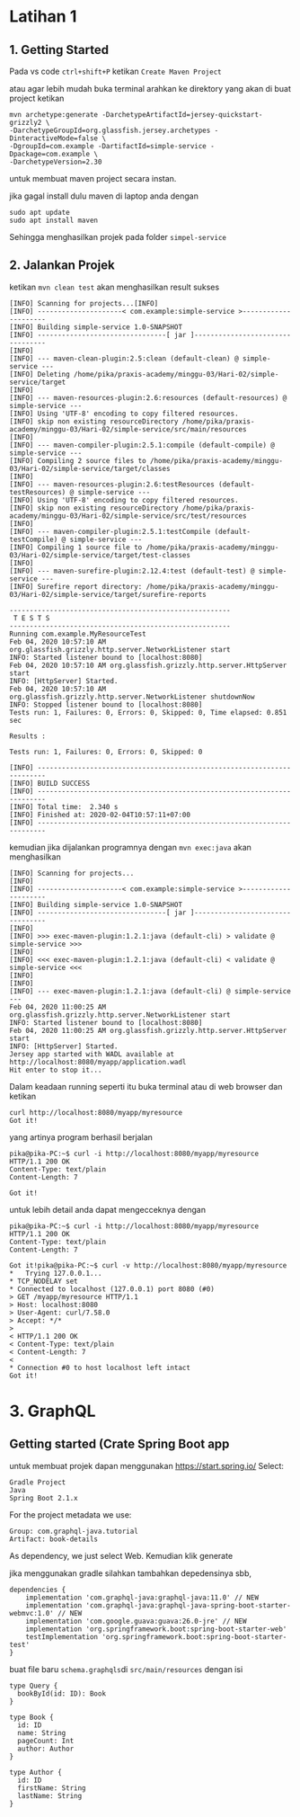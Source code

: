 # Latihan 1
## 1. Getting Started
Pada vs code ```ctrl+shift+P``` ketikan ```Create Maven Project``` 

atau agar lebih mudah buka terminal arahkan ke direktory yang akan di buat project ketikan
```
mvn archetype:generate -DarchetypeArtifactId=jersey-quickstart-grizzly2 \
-DarchetypeGroupId=org.glassfish.jersey.archetypes -DinteractiveMode=false \
-DgroupId=com.example -DartifactId=simple-service -Dpackage=com.example \
-DarchetypeVersion=2.30
```
untuk membuat maven project secara instan.

jika gagal install dulu maven di laptop anda dengan 
```
sudo apt update
sudo apt install maven
```
Sehingga menghasilkan projek pada folder ```simpel-service```

## 2. Jalankan Projek
ketikan ```mvn clean test``` akan menghasilkan result sukses
```
[INFO] Scanning for projects...[INFO] 
[INFO] ---------------------< com.example:simple-service >---------------------
[INFO] Building simple-service 1.0-SNAPSHOT
[INFO] --------------------------------[ jar ]---------------------------------
[INFO] 
[INFO] --- maven-clean-plugin:2.5:clean (default-clean) @ simple-service ---
[INFO] Deleting /home/pika/praxis-academy/minggu-03/Hari-02/simple-service/target
[INFO] 
[INFO] --- maven-resources-plugin:2.6:resources (default-resources) @ simple-service ---
[INFO] Using 'UTF-8' encoding to copy filtered resources.
[INFO] skip non existing resourceDirectory /home/pika/praxis-academy/minggu-03/Hari-02/simple-service/src/main/resources
[INFO] 
[INFO] --- maven-compiler-plugin:2.5.1:compile (default-compile) @ simple-service ---
[INFO] Compiling 2 source files to /home/pika/praxis-academy/minggu-03/Hari-02/simple-service/target/classes
[INFO] 
[INFO] --- maven-resources-plugin:2.6:testResources (default-testResources) @ simple-service ---
[INFO] Using 'UTF-8' encoding to copy filtered resources.
[INFO] skip non existing resourceDirectory /home/pika/praxis-academy/minggu-03/Hari-02/simple-service/src/test/resources
[INFO] 
[INFO] --- maven-compiler-plugin:2.5.1:testCompile (default-testCompile) @ simple-service ---
[INFO] Compiling 1 source file to /home/pika/praxis-academy/minggu-03/Hari-02/simple-service/target/test-classes
[INFO] 
[INFO] --- maven-surefire-plugin:2.12.4:test (default-test) @ simple-service ---
[INFO] Surefire report directory: /home/pika/praxis-academy/minggu-03/Hari-02/simple-service/target/surefire-reports

-------------------------------------------------------
 T E S T S
-------------------------------------------------------
Running com.example.MyResourceTest
Feb 04, 2020 10:57:10 AM org.glassfish.grizzly.http.server.NetworkListener start
INFO: Started listener bound to [localhost:8080]
Feb 04, 2020 10:57:10 AM org.glassfish.grizzly.http.server.HttpServer start
INFO: [HttpServer] Started.
Feb 04, 2020 10:57:10 AM org.glassfish.grizzly.http.server.NetworkListener shutdownNow
INFO: Stopped listener bound to [localhost:8080]
Tests run: 1, Failures: 0, Errors: 0, Skipped: 0, Time elapsed: 0.851 sec

Results :

Tests run: 1, Failures: 0, Errors: 0, Skipped: 0

[INFO] ------------------------------------------------------------------------
[INFO] BUILD SUCCESS
[INFO] ------------------------------------------------------------------------
[INFO] Total time:  2.340 s
[INFO] Finished at: 2020-02-04T10:57:11+07:00
[INFO] ------------------------------------------------------------------------
```

kemudian jika dijalankan programnya dengan ```mvn exec:java``` akan menghasilkan 
```
[INFO] Scanning for projects...
[INFO] 
[INFO] ---------------------< com.example:simple-service >---------------------
[INFO] Building simple-service 1.0-SNAPSHOT
[INFO] --------------------------------[ jar ]---------------------------------
[INFO] 
[INFO] >>> exec-maven-plugin:1.2.1:java (default-cli) > validate @ simple-service >>>
[INFO] 
[INFO] <<< exec-maven-plugin:1.2.1:java (default-cli) < validate @ simple-service <<<
[INFO] 
[INFO] 
[INFO] --- exec-maven-plugin:1.2.1:java (default-cli) @ simple-service ---
Feb 04, 2020 11:00:25 AM org.glassfish.grizzly.http.server.NetworkListener start
INFO: Started listener bound to [localhost:8080]
Feb 04, 2020 11:00:25 AM org.glassfish.grizzly.http.server.HttpServer start
INFO: [HttpServer] Started.
Jersey app started with WADL available at http://localhost:8080/myapp/application.wadl
Hit enter to stop it...
```

Dalam keadaan running seperti itu buka terminal atau di web browser dan ketikan 
```
curl http://localhost:8080/myapp/myresource
Got it!
```
yang artinya program berhasil berjalan 
```
pika@pika-PC:~$ curl -i http://localhost:8080/myapp/myresource
HTTP/1.1 200 OK
Content-Type: text/plain
Content-Length: 7

Got it!
```
untuk lebih detail anda dapat mengecceknya dengan 
```
pika@pika-PC:~$ curl -i http://localhost:8080/myapp/myresource
HTTP/1.1 200 OK
Content-Type: text/plain
Content-Length: 7

Got it!pika@pika-PC:~$ curl -v http://localhost:8080/myapp/myresource
*   Trying 127.0.0.1...
* TCP_NODELAY set
* Connected to localhost (127.0.0.1) port 8080 (#0)
> GET /myapp/myresource HTTP/1.1
> Host: localhost:8080
> User-Agent: curl/7.58.0
> Accept: */*
> 
< HTTP/1.1 200 OK
< Content-Type: text/plain
< Content-Length: 7
< 
* Connection #0 to host localhost left intact
Got it!
```

# 3. GraphQL
## Getting started (Crate Spring Boot app
untuk membuat projek dapan menggunakan https://start.spring.io/
Select:

    Gradle Project
    Java
    Spring Boot 2.1.x

For the project metadata we use:

    Group: com.graphql-java.tutorial
    Artifact: book-details

As dependency, we just select Web. Kemudian klik generate

jika menggunakan gradle silahkan tambahkan depedensinya sbb,
```
dependencies {
    implementation 'com.graphql-java:graphql-java:11.0' // NEW
    implementation 'com.graphql-java:graphql-java-spring-boot-starter-webmvc:1.0' // NEW
    implementation 'com.google.guava:guava:26.0-jre' // NEW
    implementation 'org.springframework.boot:spring-boot-starter-web'
    testImplementation 'org.springframework.boot:spring-boot-starter-test'
}
```
buat file baru ```schema.graphqls```di ```src/main/resources```
dengan isi 
```
type Query {
  bookById(id: ID): Book 
}

type Book {
  id: ID
  name: String
  pageCount: Int
  author: Author
}

type Author {
  id: ID
  firstName: String
  lastName: String
}
```
